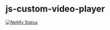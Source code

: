 # js-custom-video-player


[![Netlify Status](https://api.netlify.com/api/v1/badges/e1d83884-4480-4b9a-b844-2ca4e81f3ca7/deploy-status)](https://app.netlify.com/sites/js-custom-video-player/deploys)
